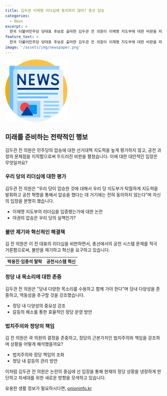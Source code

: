 ```yaml
---
title: 김두관 이재명 리더십에 동의하지 않아? 총선 압승
categories:
  - News
excerpt: >
  한국 더불어민주당 당대표 후보로 출마한 김두관 전 의원이 이재명 지도부에 대한 비판을 피력했다. 그는 공천 시스템 혁신을 촉구하며 박용진·임종석의 탈락과 관련된 논란을 제기했다. 김 전 의원은 현재의 이재명 리더십을 인정하지 않고, 윤석열 대통령의 공천 혁명을 압승의 주요 원인으로 지적했다. 또한, 김 전 의원은 당 내 다양성 부재와 관련해 비판적인 발언을 내놓았으며, 당 내에서 이에 대한 일정한 공감대가 형성되고 있는 것으로 보인다.
feature_text: >
  한국 더불어민주당 당대표 후보로 출마한 김두관 전 의원이 이재명 지도부에 대한 비판을 피력했다. 그는 공천 시스템 혁신을 촉구하며 박용진·임종석의 탈락과 관련된 논란을 제기했다. 김 전 의원은 현재의 이재명 리더십을 인정하지 않고, 윤석열 대통령의 공천 혁명을 압승의 주요 원인으로 지적했다. 또한, 김 전 의원은 당 내 다양성 부재와 관련해 비판적인 발언을 내놓았으며, 당 내에서 이에 대한 일정한 공감대가 형성되고 있는 것으로 보인다.
image: '/assets/img/newspaper.png'
---
```


<p><img src="/assets/img/newspaper.png" alt="kimp 속보" /></p>

<h2 data-ke-size="size26">미래를 준비하는 전략적인 행보</h2>

<p data-ke-size="size16">김두관 전 의원은 민주당의 압승에 대한 선거대책 지도력을 높게 평가하지 않고, 공천 과정의 문제점을 지적함으로써 두드러진 비판을 펼쳤습니다. 이에 대한 대안적인 입장은 무엇일까요?</p>

<h3>우리 당의 리더십에 대한 평가</h3>

<p data-ke-size="size16">김두관 전 의원은 "우리 당이 압승한 것에 대해서 우리 당 지도부가 탁월하게 지도력을 발휘하고 공천 혁명을 통해서 압승을 했다는 데 거기에는 전혀 동의하지 않는다"며 자신의 입장을 분명히 했습니다.</p>

<ul>
  <li>이재명 지도부의 리더십을 입증했는가에 대한 논란</li>
  <li>야권의 압승은 우리 당의 실책인가?</li>
</ul>

<h3>불만 제기와 혁신적인 해결책</h3>

<p data-ke-size="size16">김 전 의원은 이 전 대표의 리더십을 비판하면서, 총선에서의 공천 시스템 문제를 적극 거론함으로써, 불만을 제기하고 혁신을 요구하고 있습니다.</p>

<table>
  <tr>
    <td style="text-align: center; height: 17px;"><b>박용진·임종석 탈락</b></td>
    <td style="text-align: center; height: 17px;"><b>공천시스템 혁신</b></td>
  </tr>
</table>

<h3>정당 내 목소리에 대한 존중</h3>

<p data-ke-size="size16">김두관 전 의원은 "당내 다양한 목소리를 수용하고 함께 가야 한다"며 당내 다양성을 존중하고, 역동성을 추구할 것을 강조했습니다.</p>

<ul>
  <li>정당 내 다양성의 중요성 강조</li>
  <li>갈등의 해소를 통한 효율적인 정당 운영 방안</li>
</ul>

<h3>법치주의와 정당의 책임</h3>

<p data-ke-size="size16">김 전 의원은 곽 의원의 결정을 존중하고, 정당의 근본가치인 법치주의와 책임을 강조하며 상황을 어떻게 해석했을까요?</p>

<ul>
  <li>법치주의와 정당 책임의 조화</li>
  <li>정당 내 갈등의 관리 방안</li>
</ul>

<p>이처럼 김두관 전 의원은 논란의 중심에 선 입장을 통해 현재의 정당 상황을 냉정하게 판단하고 차세대를 위한 새로운 방향을 모색하고 있습니다.</p>
유용한 생활 정보가 필요하시다면, <a href="https://onioninfo.kr" rel="dofollow">onioninfo.kr</a>


